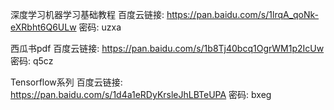 深度学习机器学习基础教程 
百度云链接: https://pan.baidu.com/s/1lrqA_qoNk-eXRbht6Q6ULw 密码: uzxa

西瓜书pdf 
百度云链接: https://pan.baidu.com/s/1b8Tj40bcq1OgrWM1p2IcUw 密码: q5cz

Tensorflow系列 
百度云链接: https://pan.baidu.com/s/1d4a1eRDyKrsleJhLBTeUPA 密码: bxeg
